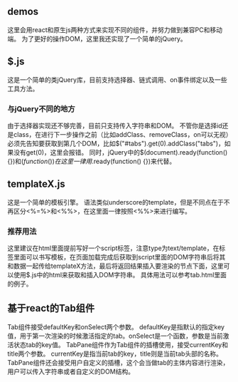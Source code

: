 ## demos ##
这里会用react和原生js两种方式来实现不同的组件，并努力做到兼容PC和移动端。
为了更好的操作DOM，这里我还实现了一个简单的jQuery。
## $.js ##
这是一个简单的类jQuery库，目前支持选择器、链式调用、on事件绑定以及一些工具方法。
### 与jQuery不同的地方 ###
由于选择器实现还不够完善，目前只支持传入字符串和DOM。
不管你是选择id还是class，在进行下一步操作之前（比如addClass、removeClass，on可以无视）必须先告知要获取到第几个DOM，比如$("#tabs").get(0).addClass("tabs")，如果没有get(0)，这里会报错。
同时，jQuery中的$(document).ready(function() {})和$(function() {})在这里一律用$.ready(function() {})来代替。
## templateX.js ##
这是一个简单的模板引擎。
语法类似underscore的template，但是不同点在于不再区分<%=%>和<%%>，在这里面一律按照<%%>来进行编写。
### 推荐用法 ###
这里建议在html里面提前写好一个script标签，注意type为text/template，在标签里面可以书写模板，在页面加载完成后获取到script里面的DOM字符串后将其和数据一起传给templateX方法，最后将返回结果插入要渲染的节点下面，这里可以使用$.js中的html来获取和插入DOM字符串。
具体用法可以参考tab.html里面的例子。
## 基于react的Tab组件 ##
Tab组件接受defaultKey和onSelect两个参数。
defaultKey是指默认的指定key值，用于第一次渲染的时候激活指定的tab。onSelect是一个函数，参数是当前激活状态tab的key值。
TabPane组件作为Tab组件的插槽使用，接受currentKey和title两个参数。
currentKey是指当前tab的key，title则是当前tab头部的名称。
TabPane组件还会接受用户自定义的插槽，这个会当做tab的主体内容进行渲染，用户可以传入字符串或者自定义的DOM结构。